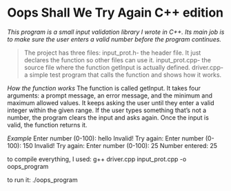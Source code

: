 # Oops Shall We Try Again C++ edition
*This program is a small input validation library I wrote in C++. Its main job is to make sure the user enters a valid number before the program continues.*

>The project has three files:
 input_prot.h- the header file. It just declares the function so other files can use it.
 input_prot.cpp- the source file where the function getInput is actually defined.
 driver.cpp- a simple test program that calls the function and shows how it works.

*How the function works*
The function is called getInput. It takes four arguments: a prompt message, an error message, and the minimum and maximum allowed values. It keeps asking the user until they enter a valid integer within the given range. If the user types something that’s not a number, the program clears the input and asks again. Once the input is valid, the function returns it.

*Example*
Enter number (0-100): hello
Invalid! Try again:
Enter number (0-100): 150
Invalid! Try again:
Enter number (0-100): 25
Number entered: 25


to compile everything, I used:
g++ driver.cpp input_prot.cpp -o oops_program

to run it:
./oops_program

